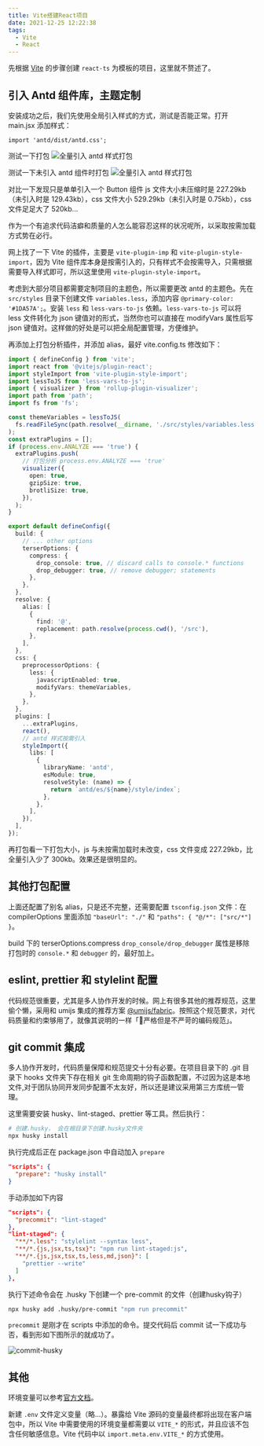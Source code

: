 ```yaml
---
title: Vite搭建React项目
date: 2021-12-25 12:22:38
tags:
  - Vite
  - React
---
```


<!-- 也可以参考 https://cdmana.com/2021/07/20210724083644437n.html -->
<!-- 我们从 UmiJS 迁移到了 Vite https://juejin.cn/post/7033243995425734663 -->

先根据 [Vite](https://cn.vitejs.dev/) 的步骤创建 `react-ts` 为模板的项目，这里就不赘述了。

## 引入 Antd 组件库，主题定制

安装成功之后，我们先使用全局引入样式的方式，测试是否能正常。打开 main.jsx 添加样式：

```tsx
import 'antd/dist/antd.css';
```
<!-- more -->

测试一下打包
![全量引入 antd 样式打包](/images/vite/vite-antd-all.png)

测试一下未引入 antd 组件时打包
![全量引入 antd 样式打包](/images/vite/vite-init.png)

对比一下发现只是单单引入一个 Button 组件 js 文件大小未压缩时是 227.29kb（未引入时是 129.43kb），css 文件大小 529.29kb（未引入时是 0.75kb），css 文件足足大了 520kb...

作为一个有追求代码洁癖和质量的人怎么能容忍这样的状况呢所，以采取按需加载方式势在必行。

网上找了一下 Vite 的插件，主要是 `vite-plugin-imp` 和 `vite-plugin-style-import`，因为 Vite 组件库本身是按需引入的，只有样式不会按需导入，只需根据需要导入样式即可，所以这里使用 `vite-plugin-style-import`。

考虑到大部分项目都需要定制项目的主题色，所以需要更改 antd 的主题色。先在 `src/styles` 目录下创建文件 `variables.less`，添加内容 `@primary-color: '#1DA57A';`。安装 `less` 和 `less-vars-to-js` 依赖。`less-vars-to-js` 可以将 less 文件转化为 json 键值对的形式，当然你也可以直接在 modifyVars 属性后写 json 键值对。这样做的好处是可以把全局配置管理，方便维护。

再添加上打包分析插件，并添加 alias，最好 vite.config.ts 修改如下：

```ts
import { defineConfig } from 'vite';
import react from '@vitejs/plugin-react';
import styleImport from 'vite-plugin-style-import';
import lessToJS from 'less-vars-to-js';
import { visualizer } from 'rollup-plugin-visualizer';
import path from 'path';
import fs from 'fs';

const themeVariables = lessToJS(
  fs.readFileSync(path.resolve(__dirname, './src/styles/variables.less'), 'utf8'),
);
const extraPlugins = [];
if (process.env.ANALYZE === 'true') {
  extraPlugins.push(
    // 打包分析 process.env.ANALYZE === 'true'
    visualizer({
      open: true,
      gzipSize: true,
      brotliSize: true,
    }),
  );
}

export default defineConfig({
  build: {
    // ... other options
    terserOptions: {
      compress: {
        drop_console: true, // discard calls to console.* functions
        drop_debugger: true, // remove debugger; statements
      },
    },
  },
  resolve: {
    alias: [
      {
        find: '@',
        replacement: path.resolve(process.cwd(), '/src'),
      },
    ],
  },
  css: {
    preprocessorOptions: {
      less: {
        javascriptEnabled: true,
        modifyVars: themeVariables,
      },
    },
  },
  plugins: [
    ...extraPlugins,
    react(),
    // antd 样式按需引入
    styleImport({
      libs: [
        {
          libraryName: 'antd',
          esModule: true,
          resolveStyle: (name) => {
            return `antd/es/${name}/style/index`;
          },
        },
      ],
    }),
  ],
});
```

再打包看一下打包大小，js 与未按需加载时未改变，css 文件变成 227.29kb，比全量引入少了 300kb。效果还是很明显的。

## 其他打包配置

上面还配置了别名 alias，只是还不完整，还需要配置 `tsconfig.json` 文件：在 compilerOptions 里面添加 `"baseUrl": "./"` 和 `"paths": { "@/*": ["src/*"] }`。

build 下的 terserOptions.compress `drop_console/drop_debugger` 属性是移除打包时的 `console.*` 和 `debugger` 的，最好加上。

## eslint, prettier 和 stylelint 配置

<!-- 也可以参考 https://cdmana.com/2021/07/20210724083644437n.html -->
<!-- 我们从 UmiJS 迁移到了 Vite https://juejin.cn/post/7033243995425734663 -->
代码规范很重要，尤其是多人协作开发的时候。网上有很多其他的推荐规范，这里偷个懒，采用和 umijs 集成的推荐方案 [@umijs/fabric](https://www.npmjs.com/package/@umijs/fabric)。按照这个规范要求，对代码质量和约束够用了，就像其说明的一样「💪严格但是不严苛的编码规范」。

## git commit 集成

多人协作开发时，代码质量保障和规范提交十分有必要。在项目目录下的 .git 目录下 hooks 文件夹下存在相关 git 生命周期的钩子函数配置，不过因为这是本地文件,对于团队协同开发同步配置不太友好，所以还是建议采用第三方库统一管理。

这里需要安装 husky、lint-staged、prettier 等工具。然后执行：

```bash
# 创建.husky， 会在根目录下创建.husky文件夹
npx husky install
```

执行完成后正在 package.json 中自动加入 `prepare`

```json
"scripts": {
  "prepare": "husky install"
}
```

手动添加如下内容

```json
"scripts": {
  "precommit": "lint-staged"
},
"lint-staged": {
  "**/*.less": "stylelint --syntax less",
  "**/*.{js,jsx,ts,tsx}": "npm run lint-staged:js",
  "**/*.{js,jsx,tsx,ts,less,md,json}": [
    "prettier --write"
  ]
},
```

执行下述命令会在 .husky 下创建一个 pre-commit 的文件（创建husky钩子）

```bash
npx husky add .husky/pre-commit "npm run precommit"
```

`precommit` 是刚才在 scripts 中添加的命令。提交代码后 commit 试一下成功与否，看到形如下图所示的就成功了。

![commit-husky](/images/vite/commit-husky.png)

## 其他

环境变量可以参考[官方文档](https://cn.vitejs.dev/guide/env-and-mode.html#env-files)。

新建 `.env` 文件定义变量（略...）。暴露给 Vite 源码的变量最终都将出现在客户端包中，所以 Vite 中需要使用的环境变量都需要以 `VITE_*` 的形式，并且应该不包含任何敏感信息。Vite 代码中以 `import.meta.env.VITE_*` 的方式使用。


